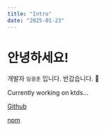 ```yaml
---
title: "Intro"
date: "2025-01-23"
---
```


# 안녕하세요!

개발자 `임광훈` 입니다. 반갑습니다. 👐

Currently working on ktds...

[Github](https://github.com/Gwanghun-Im)

[npm](https://www.npmjs.com/~gwanghun)
